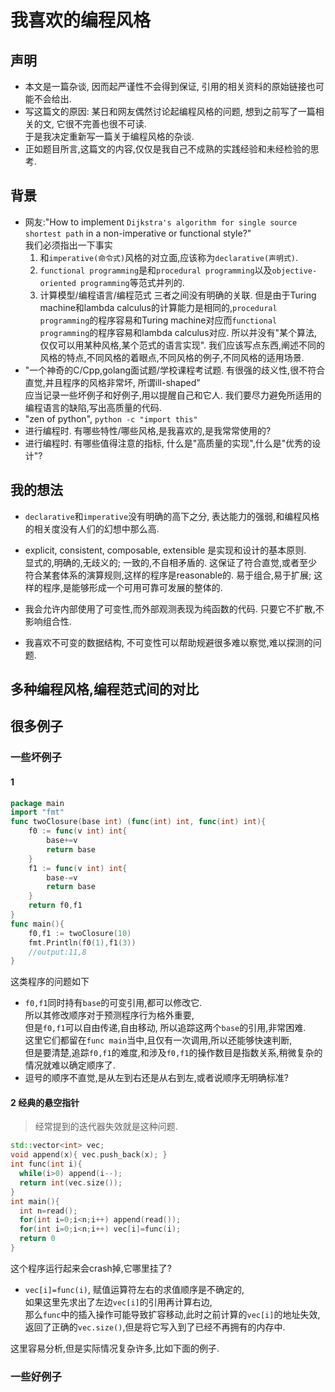 # 我喜欢的编程风格

## 声明

- 本文是一篇杂谈, 因而起严谨性不会得到保证, 引用的相关资料的原始链接也可能不会给出.
- 写这篇文的原因: 某日和网友偶然讨论起编程风格的问题, 想到之前写了一篇相关的文, 它很不完善也很不可读.  
  于是我决定重新写一篇关于编程风格的杂谈.
- 正如题目所言,这篇文的内容,仅仅是我自己不成熟的实践经验和未经检验的思考.

## 背景

- 网友:"How to implement `Dijkstra's algorithm for single source shortest path` in a non-imperative or functional style?"  
  我们必须指出一下事实  
  1. 和`imperative(命令式)`风格的对立面,应该称为`declarative(声明式)`.
  2. `functional programming`是和`procedural programming`以及`objective-oriented programming`等范式并列的.
  3. 计算模型/编程语言/编程范式 三者之间没有明确的关联. 但是由于Turing machine和lambda calculus的计算能力是相同的,`procedural programming`的程序容易和Turing machine对应而`functional programming`的程序容易和lambda calculus对应. 所以并没有"某个算法,仅仅可以用某种风格,某个范式的语言实现".
  我们应该写点东西,阐述不同的风格的特点,不同风格的着眼点,不同风格的例子,不同风格的适用场景.
- "一个神奇的C/Cpp,golang面试题/学校课程考试题. 有很强的歧义性,很不符合直觉,并且程序的风格非常坏, 所谓ill-shaped"  
  应当记录一些坏例子和好例子,用以提醒自己和它人. 我们要尽力避免所适用的编程语言的缺陷,写出高质量的代码.
- "zen of python", `python -c "import this"`
- 进行编程时. 有哪些特性/哪些风格,是我喜欢的,是我常常使用的?
- 进行编程时. 有哪些值得注意的指标, 什么是"高质量的实现",什么是"优秀的设计"?

## 我的想法

- `declarative`和`imperative`没有明确的高下之分, 表达能力的强弱,和编程风格的相关度没有人们的幻想中那么高.
- explicit, consistent, composable, extensible 是实现和设计的基本原则.  
  显式的,明确的,无歧义的; 一致的,不自相矛盾的.   这保证了符合直觉,或者至少符合某套体系的演算规则,这样的程序是reasonable的.
  易于组合,易于扩展;  这样的程序,是能够形成一个可用可靠可发展的整体的.


- 我会允许内部使用了可变性,而外部观测表现为纯函数的代码. 只要它不扩散,不影响组合性.
- 我喜欢不可变的数据结构, 不可变性可以帮助规避很多难以察觉,难以探测的问题.

## 多种编程风格,编程范式间的对比




## 很多例子


### 一些坏例子

#### 1

```go
package main
import "fmt"
func twoClosure(base int) (func(int) int, func(int) int){
    f0 := func(v int) int{
        base+=v
        return base
    }
    f1 := func(v int) int{
        base-=v
        return base
    }
    return f0,f1
}
func main(){
    f0,f1 := twoClosure(10)
    fmt.Println(f0(1),f1(3))
    //output:11,8
}
```

这类程序的问题如下

- `f0,f1`同时持有`base`的可变引用,都可以修改它.  
  所以其修改顺序对于预测程序行为格外重要,  
  但是`f0,f1`可以自由传递,自由移动, 所以追踪这两个`base`的引用,非常困难.  
  这里它们都留在`func main`当中,且仅有一次调用,所以还能够快速判断,  
  但是要清楚,追踪`f0,f1`的难度,和涉及`f0,f1`的操作数目是指数关系,稍微复杂的情况就难以确定顺序了.  
- 逗号的顺序不直觉,是从左到右还是从右到左,或者说顺序无明确标准?  

#### 2 经典的悬空指针

> 经常提到的迭代器失效就是这种问题.

```cpp
std::vector<int> vec;
void append(x){ vec.push_back(x); }
int func(int i){
  while(i>0) append(i--);
  return int(vec.size());
}
int main(){
  int n=read();
  for(int i=0;i<n;i++) append(read());
  for(int i=0;i<n;i++) vec[i]=func(i);
  return 0
}
```

这个程序运行起来会crash掉,它哪里挂了?

- `vec[i]=func(i)`, 赋值运算符左右的求值顺序是不确定的,  
  如果这里先求出了左边`vec[i]`的引用再计算右边,  
  那么`func`中的插入操作可能导致扩容移动,此时之前计算的`vec[i]`的地址失效,  
  返回了正确的`vec.size()`,但是将它写入到了已经不再拥有的内存中.

这里容易分析,但是实际情况复杂许多,比如下面的例子.

### 一些好例子




